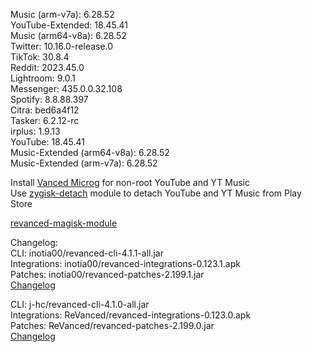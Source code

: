 Music (arm-v7a): 6.28.52  
YouTube-Extended: 18.45.41  
Music (arm64-v8a): 6.28.52  
Twitter: 10.16.0-release.0  
TikTok: 30.8.4  
Reddit: 2023.45.0  
Lightroom: 9.0.1  
Messenger: 435.0.0.32.108  
Spotify: 8.8.88.397  
Citra: bed6a4f12  
Tasker: 6.2.12-rc  
irplus: 1.9.13  
YouTube: 18.45.41  
Music-Extended (arm64-v8a): 6.28.52  
Music-Extended (arm-v7a): 6.28.52  

Install [Vanced Microg](https://github.com/TeamVanced/VancedMicroG/releases) for non-root YouTube and YT Music  
Use [zygisk-detach](https://github.com/j-hc/zygisk-detach) module to detach YouTube and YT Music from Play Store  

[revanced-magisk-module](https://github.com/j-hc/revanced-magisk-module)  

Changelog:  
CLI: inotia00/revanced-cli-4.1.1-all.jar  
Integrations: inotia00/revanced-integrations-0.123.1.apk  
Patches: inotia00/revanced-patches-2.199.1.jar  
[Changelog](https://github.com/inotia00/revanced-patches/releases/tag/v2.199.1)

CLI: j-hc/revanced-cli-4.1.0-all.jar  
Integrations: ReVanced/revanced-integrations-0.123.0.apk  
Patches: ReVanced/revanced-patches-2.199.0.jar  
[Changelog](https://github.com/ReVanced/revanced-patches/releases/tag/v2.199.0)  
